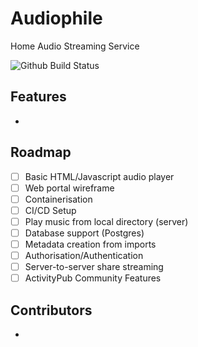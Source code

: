 # Audiophile
Home Audio Streaming Service

![Github Build Status](https://github.com/ashleycollinge1/Audiophile/actions/workflows/static.yml/badge.svg?branch=stable)


## Features

* 

## Roadmap

- [ ] Basic HTML/Javascript audio player
- [ ] Web portal wireframe
- [ ] Containerisation
- [ ] CI/CD Setup
- [ ] Play music from local directory (server)
- [ ] Database support (Postgres)
- [ ] Metadata creation from imports
- [ ] Authorisation/Authentication
- [ ] Server-to-server share streaming
- [ ] ActivityPub Community Features

## Contributors 

*
